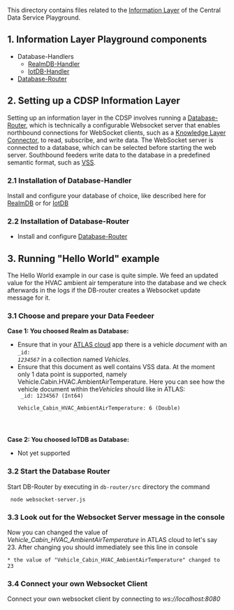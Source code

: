 This directory contains files related to the [Information Layer](https://en.wikipedia.org/wiki/DIKW_pyramid) of the Central Data Service Playground.

## 1. Information Layer Playground components
- Database-Handlers
    - [RealmDB-Handler](realmdb/README.md)
    - [IotDB-Handler](iotdb/README.md)
- [Database-Router](db-router/README.md)


## 2. Setting up a CDSP Information Layer
Setting up an information layer in the CDSP involves running a [Database-Router](db-router/README.md), which is technically a configurable Websocket server that enables northbound connections for WebSocket clients, such as a [Knowledge Layer Connector](../knowledge-layer/README.md), to read, subscribe, and write data. The WebSocket server is connected to a database, which can be selected before starting the web server. Southbound feeders write data to the database in a predefined semantic format, such as [VSS](https://github.com/COVESA/vehicle_signal_specification).  

### 2.1 Installation of Database-Handler

Install and configure your database of choice, like described here for [RealmDB](realmdb/README.md) or for [IotDB](iotdb/README.md)
    
### 2.2 Installation of Database-Router

- Install and configure [Database-Router](db-router/README.md)

## 3. Running "Hello World" example
The Hello World example in our case is quite simple. We feed an updated value for the HVAC ambient air temperature into the database and we check afterwards in the logs if the DB-router creates a Websocket update message for it.
### 3.1  Choose and prepare your Data Feedeer

<b>Case 1: You choosed Realm as Database:</b>

- Ensure that in your [ATLAS cloud](https://cloud.mongodb.com/) app there is a vehicle <i>document</i> with an <code>_id: <i>1234567</i></code> in a collection named <i>Vehicles</i>. 
- Ensure that this document as well contains VSS data. At the moment only 1 data point is supported, namely Vehicle.Cabin.HVAC.AmbientAirTemperature. Here you can see how the vehicle document within the<i>Vehicles</i> should like in ATLAS:
<code><br>
_id: 1234567 (Int64) <br>
Vehicle_Cabin_HVAC_AmbientAirTemperature: 6 (Double) <br>
</code>

<b>Case 2: You choosed IoTDB as Database:</b>

- Not yet supported

### 3.2 Start the Database Router
Start DB-Router by executing in <code>db-router/src</code> directory the command

    
     node websocket-server.js
    

### 3.3 Look out for the Websocket Server message in the console
Now you can changed the value of <i>Vehicle_Cabin_HVAC_AmbientAirTemperature</i> in ATLAS cloud to let's say 23. After changing you should immediately see this line in console

    * the value of "Vehicle_Cabin_HVAC_AmbientAirTemperature" changed to 23


### 3.4 Connect your own Websocket Client
Connect your own websocket client by connecting to <i>ws://localhost:8080</i>